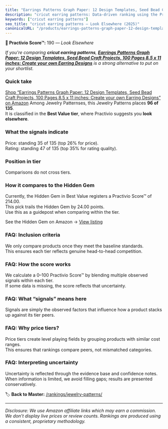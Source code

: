 ```yaml
---
title: "Earrings Patterns Graph Paper: 12 Design Templates, Seed Bead Craft Projects, 100 Pages 8.5 x 11 inches: Create your own Earring Designs"
description: "cricut earring patterns: Data-driven ranking using the Practivio Score™. Positioned by quality, value, demand, findability, momentum."
keywords: ["cricut earring patterns"]
seo_title: "cricut earring patterns — Look Elsewhere (2025)"
canonicalURL: "/products/earrings-patterns-graph-paper-12-design-templates-seed-bead-craft-projects-100-pages-85-x-11-inches-create-your-own-earring-designs-B0BV453YFL/"
---
```


**🚫 Practivio Score™:** 190 — _Look Elsewhere_


*If you're comparing **cricut earring patterns**, **[Earrings Patterns Graph Paper: 12 Design Templates, Seed Bead Craft Projects, 100 Pages 8.5 x 11 inches: Create your own Earring Designs](https://www.amazon.com/dp/B0BV453YFL?tag=practivio-20)** is a strong alternative to put on your shortlist.*
### Quick take
[Shop “Earrings Patterns Graph Paper: 12 Design Templates, Seed Bead Craft Projects, 100 Pages 8.5 x 11 inches: Create your own Earring Designs” on Amazon](https://www.amazon.com/dp/B0BV453YFL?tag=practivio-20)
Among Jewelry Patternses, this Jewelry Patterns places **96 of 135**.  
It is classified in the **Best Value tier**, where Practivio suggests you **look elsewhere**.

### What the signals indicate
Price: standing 35 of 135 (top 26% for price).  
Rating: standing 47 of 135 (top 35% for rating quality).  

### Position in tier
Comparisons do not cross tiers.

### How it compares to the Hidden Gem
Currently, the Hidden Gem in Best Value registers a Practivio Score™ of 214.00.  
This pick trails the Hidden Gem by 24.00 points.  
Use this as a guidepost when comparing within the tier.  

See the Hidden Gem on Amazon → [View listing](https://www.amazon.com/dp/B093FGF24C?tag=practivio-20)

### FAQ: Inclusion criteria
We only compare products once they meet the baseline standards.  
This ensures each tier reflects genuine head-to-head competition.

### FAQ: How the score works
We calculate a 0–100 Practivio Score™ by blending multiple observed signals within each tier.  
If some data is missing, the score reflects that uncertainty.

### FAQ: What “signals” means here
Signals are simply the observed factors that influence how a product stacks up against its tier peers.

### FAQ: Why price tiers?
Price tiers create level playing fields by grouping products with similar cost ranges.  
This ensures that rankings compare peers, not mismatched categories.

### FAQ: Interpreting uncertainty
Uncertainty is reflected through the evidence base and confidence notes.  
When information is limited, we avoid filling gaps; results are presented conservatively.


🏷️ **Back to Master:** [/rankings/jewelry-patterns/](/rankings/jewelry-patterns/)

---
_Disclosure: We use Amazon affiliate links which may earn a commission. We don’t display live prices or review counts. Rankings are produced using a consistent, proprietary methodology._
